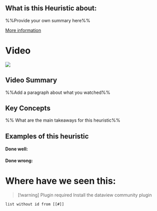 ## What is this Heuristic about:
%%Provide your own summary here%%

[More information](https://www.nngroup.com/articles/match-system-real-world/)
# Video
![](https://www.youtube.com/watch?v=0TAt9Pln51g)

## Video Summary
%%Add a paragraph about what you watched%%

## Key Concepts
%% What are the main takeaways for this heuristic%%

## Examples of this heuristic

#### Done well:

#### Done wrong:

# Where have we seen this:

>[!warning] Plugin required
>Install the dataview community plugin

```dataview
list without id from [[#]]
```
